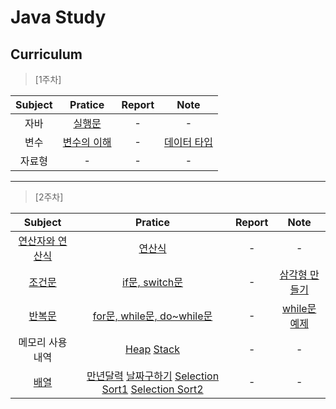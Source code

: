 # Java Study


## Curriculum


> [1주차]


| Subject | Pratice | Report | Note |
| :-----: | :-----: | :----: | :--: |
| 자바 | [실행문](https://github.com/cooledmeat/Study/blob/master/Note/1st.md) | - | - |
| 변수 | [변수의 이해](https://github.com/cooledmeat/Curriculum/blob/master/Variable.java) | - | [데이터 타입](https://github.com/cooledmeat/Curriculum/blob/master/DataType.java) |
| 자료형 | - | - | - |

***

> [2주차]

| Subject | Pratice | Report | Note |
| :-----: | :-----: | :----: | :--: |
| [연산자와 연산식](https://github.com/cooledmeat/Study/blob/master/Note/2st.md)  | [연산식](https://github.com/cooledmeat/Curriculum/blob/master/Operator.java) | - | - |
| [조건문]((https://github.com/cooledmeat/Study/blob/master/Note/2stConditionalStatement.md)) | [if문, switch문](https://github.com/cooledmeat/Curriculum/blob/master/ConditionalStatment.java) | - | [삼각형 만들기](https://github.com/cooledmeat/Curriculum/blob/master/ForPratice.java) |
| [반복문](https://github.com/cooledmeat/Study/blob/master/Note/2stRepetitiveStatement.md) | [for문, while문, do~while문](https://github.com/cooledmeat/Curriculum/blob/master/ForStatment.java) | - | [while문 예제](https://github.com/cooledmeat/Curriculum/blob/master/WhilePratice.java) |
| 메모리 사용 내역 | [Heap](https://github.com/cooledmeat/Study/blob/master/Note/2stHeap.md) [Stack](https://github.com/cooledmeat/Study/blob/master/Note/2stStack.md) | - | - |
| [배열]() | [만년달력](https://github.com/cooledmeat/Curriculum/blob/master/Calender1.java) [날짜구하기](https://github.com/cooledmeat/Curriculum/blob/master/Calender2.java) [Selection Sort1](https://github.com/cooledmeat/Curriculum/blob/master/SelectionSort1.java) [Selection Sort2](https://github.com/cooledmeat/Curriculum/blob/master/SelectionSort2.java) | - | - |
 